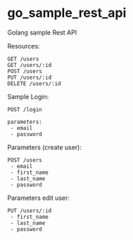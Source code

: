 # go_sample_rest_api
Golang sample Rest API

Resources:
```
GET /users
GET /users/:id
POST /users
PUT /users/:id
DELETE /users/:id
```

Sample Login:
```
POST /login

parameters:
 - email
 - password
```

Parameters (create user):
```
POST /users 
 - email
 - first_name
 - last_name
 - password
```

Parameters edit user:
```
PUT /users/:id
 - first_name
 - last_name
 - password
```
